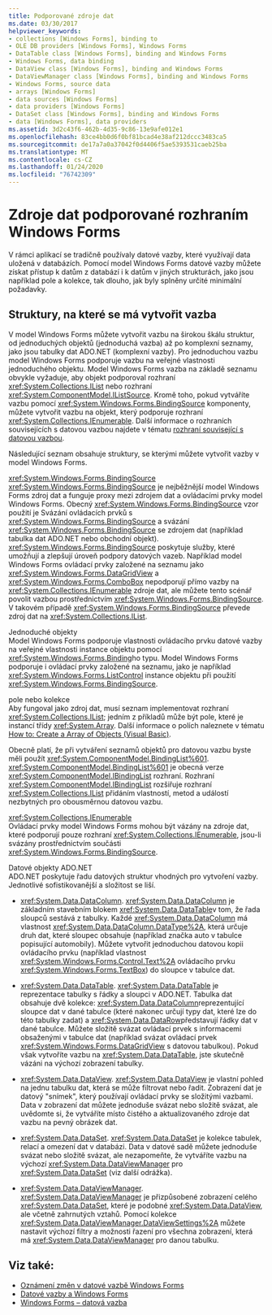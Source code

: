 ```yaml
---
title: Podporované zdroje dat
ms.date: 03/30/2017
helpviewer_keywords:
- collections [Windows Forms], binding to
- OLE DB providers [Windows Forms], Windows Forms
- DataTable class [Windows Forms], binding and Windows Forms
- Windows Forms, data binding
- DataView class [Windows Forms], binding and Windows Forms
- DataViewManager class [Windows Forms], binding and Windows Forms
- Windows Forms, source data
- arrays [Windows Forms]
- data sources [Windows Forms]
- data providers [Windows Forms]
- DataSet class [Windows Forms], binding and Windows Forms
- data [Windows Forms], data providers
ms.assetid: 3d2c43f6-462b-4d35-9c86-13e9afe012e1
ms.openlocfilehash: 83ce4bb0d6f0bf81bcad4e38af212dccc3483ca5
ms.sourcegitcommit: de17a7a0a37042f0d4406f5ae5393531caeb25ba
ms.translationtype: MT
ms.contentlocale: cs-CZ
ms.lasthandoff: 01/24/2020
ms.locfileid: "76742309"
---
```

# <a name="data-sources-supported-by-windows-forms"></a>Zdroje dat podporované rozhraním Windows Forms
V rámci aplikací se tradičně používaly datové vazby, které využívají data uložená v databázích. Pomocí model Windows Forms datové vazby můžete získat přístup k datům z databází i k datům v jiných strukturách, jako jsou například pole a kolekce, tak dlouho, jak byly splněny určité minimální požadavky.  
  
## <a name="structures-to-bind-to"></a>Struktury, na které se má vytvořit vazba  
 V model Windows Forms můžete vytvořit vazbu na širokou škálu struktur, od jednoduchých objektů (jednoduchá vazba) až po komplexní seznamy, jako jsou tabulky dat ADO.NET (komplexní vazby). Pro jednoduchou vazbu model Windows Forms podporuje vazbu na veřejné vlastnosti jednoduchého objektu. Model Windows Forms vazba na základě seznamu obvykle vyžaduje, aby objekt podporoval rozhraní <xref:System.Collections.IList> nebo rozhraní <xref:System.ComponentModel.IListSource>. Kromě toho, pokud vytváříte vazbu pomocí <xref:System.Windows.Forms.BindingSource> komponenty, můžete vytvořit vazbu na objekt, který podporuje rozhraní <xref:System.Collections.IEnumerable>. Další informace o rozhraních souvisejících s datovou vazbou najdete v tématu [rozhraní související s datovou vazbou](interfaces-related-to-data-binding.md).  
  
 Následující seznam obsahuje struktury, se kterými můžete vytvořit vazby v model Windows Forms.  
  
 <xref:System.Windows.Forms.BindingSource>  
 <xref:System.Windows.Forms.BindingSource> je nejběžnější model Windows Forms zdroj dat a funguje proxy mezi zdrojem dat a ovládacími prvky model Windows Forms. Obecný <xref:System.Windows.Forms.BindingSource> vzor použití je Svázání ovládacích prvků s <xref:System.Windows.Forms.BindingSource> a svázání <xref:System.Windows.Forms.BindingSource> se zdrojem dat (například tabulka dat ADO.NET nebo obchodní objekt). <xref:System.Windows.Forms.BindingSource> poskytuje služby, které umožňují a zlepšují úroveň podpory datových vazeb. Například model Windows Forms ovládací prvky založené na seznamu jako <xref:System.Windows.Forms.DataGridView> a <xref:System.Windows.Forms.ComboBox> nepodporují přímo vazby na <xref:System.Collections.IEnumerable> zdroje dat, ale můžete tento scénář povolit vazbou prostřednictvím <xref:System.Windows.Forms.BindingSource>. V takovém případě <xref:System.Windows.Forms.BindingSource> převede zdroj dat na <xref:System.Collections.IList>.  
  
 Jednoduché objekty  
 Model Windows Forms podporuje vlastnosti ovládacího prvku datové vazby na veřejné vlastnosti instance objektu pomocí <xref:System.Windows.Forms.Binding>ho typu. Model Windows Forms podporuje i ovládací prvky založené na seznamu, jako je například <xref:System.Windows.Forms.ListControl> instance objektu při použití <xref:System.Windows.Forms.BindingSource>.  
  
 pole nebo kolekce  
 Aby fungoval jako zdroj dat, musí seznam implementovat rozhraní <xref:System.Collections.IList>; jedním z příkladů může být pole, které je instancí třídy <xref:System.Array>. Další informace o polích naleznete v tématu [How to: Create a Array of Objects (Visual Basic)](https://docs.microsoft.com/previous-versions/visualstudio/visual-studio-2010/487y7874(v=vs.100)).  
  
 Obecně platí, že při vytváření seznamů objektů pro datovou vazbu byste měli použít <xref:System.ComponentModel.BindingList%601>. <xref:System.ComponentModel.BindingList%601> je obecná verze <xref:System.ComponentModel.IBindingList> rozhraní. Rozhraní <xref:System.ComponentModel.IBindingList> rozšiřuje rozhraní <xref:System.Collections.IList> přidáním vlastností, metod a událostí nezbytných pro obousměrnou datovou vazbu.  
  
 <xref:System.Collections.IEnumerable>  
 Ovládací prvky model Windows Forms mohou být vázány na zdroje dat, které podporují pouze rozhraní <xref:System.Collections.IEnumerable>, jsou-li svázány prostřednictvím součásti <xref:System.Windows.Forms.BindingSource>.  
  
 Datové objekty ADO.NET  
 ADO.NET poskytuje řadu datových struktur vhodných pro vytvoření vazby. Jednotlivé sofistikovanější a složitost se liší.  
  
- <xref:System.Data.DataColumn>. <xref:System.Data.DataColumn> je základním stavebním blokem <xref:System.Data.DataTable>v tom, že řada sloupců sestává z tabulky. Každé <xref:System.Data.DataColumn> má vlastnost <xref:System.Data.DataColumn.DataType%2A>, která určuje druh dat, které sloupec obsahuje (například značka auto v tabulce popisující automobily). Můžete vytvořit jednoduchou datovou kopii ovládacího prvku (například vlastnost <xref:System.Windows.Forms.Control.Text%2A> ovládacího prvku <xref:System.Windows.Forms.TextBox>) do sloupce v tabulce dat.  
  
- <xref:System.Data.DataTable>. <xref:System.Data.DataTable> je reprezentace tabulky s řádky a sloupci v ADO.NET. Tabulka dat obsahuje dvě kolekce: <xref:System.Data.DataColumn>reprezentující sloupce dat v dané tabulce (které nakonec určují typy dat, které lze do této tabulky zadat) a <xref:System.Data.DataRow>představují řádky dat v dané tabulce. Můžete složitě svázat ovládací prvek s informacemi obsaženými v tabulce dat (například svázat ovládací prvek <xref:System.Windows.Forms.DataGridView> s datovou tabulkou). Pokud však vytvoříte vazbu na <xref:System.Data.DataTable>, jste skutečně vázáni na výchozí zobrazení tabulky.  
  
- <xref:System.Data.DataView>. <xref:System.Data.DataView> je vlastní pohled na jednu tabulku dat, která se může filtrovat nebo řadit. Zobrazení dat je datový "snímek", který používají ovládací prvky se složitými vazbami. Data v zobrazení dat můžete jednoduše svázat nebo složitě svázat, ale uvědomte si, že vytváříte místo čistého a aktualizovaného zdroje dat vazbu na pevný obrázek dat.  
  
- <xref:System.Data.DataSet>. <xref:System.Data.DataSet> je kolekce tabulek, relací a omezení dat v databázi. Data v datové sadě můžete jednoduše svázat nebo složitě svázat, ale nezapomeňte, že vytváříte vazbu na výchozí <xref:System.Data.DataViewManager> pro <xref:System.Data.DataSet> (viz další odrážka).  
  
- <xref:System.Data.DataViewManager>. <xref:System.Data.DataViewManager> je přizpůsobené zobrazení celého <xref:System.Data.DataSet>, které je podobné <xref:System.Data.DataView>, ale včetně zahrnutých vztahů. Pomocí kolekce <xref:System.Data.DataViewManager.DataViewSettings%2A> můžete nastavit výchozí filtry a možnosti řazení pro všechna zobrazení, která má <xref:System.Data.DataViewManager> pro danou tabulku.  
  
## <a name="see-also"></a>Viz také:

- [Oznámení změn v datové vazbě Windows Forms](change-notification-in-windows-forms-data-binding.md)
- [Datové vazby a Windows Forms](data-binding-and-windows-forms.md)
- [Windows Forms – datová vazba](windows-forms-data-binding.md)
